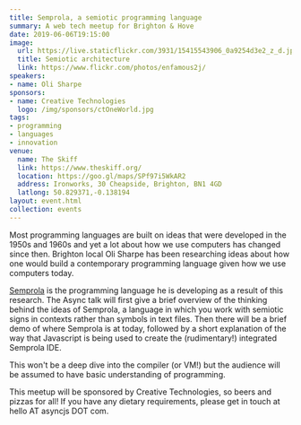 ```yaml
---
title: Semprola, a semiotic programming language
summary: A web tech meetup for Brighton & Hove
date: 2019-06-06T19:15:00
image:
  url: https://live.staticflickr.com/3931/15415543906_0a9254d3e2_z_d.jpg
  title: Semiotic architecture
  link: https://www.flickr.com/photos/enfamous2j/
speakers:
- name: Oli Sharpe
sponsors:
- name: Creative Technologies
  logo: /img/sponsors/ctOneWorld.jpg
tags:
- programming
- languages
- innovation
venue:
  name: The Skiff
  link: https://www.theskiff.org/
  location: https://goo.gl/maps/SPf97i5WkAR2
  address: Ironworks, 30 Cheapside, Brighton, BN1 4GD
  latlong: 50.829371,-0.138194
layout: event.html
collection: events
---
```


Most programming languages are built on ideas that were developed in the 1950s and 1960s and yet a lot about how we use computers has changed since then. Brighton local Oli Sharpe has been researching ideas about how one would build a contemporary programming language given how we use computers today. 

[Semprola](https://www.shift-society.org/salon/papers/2018/revised/semprola.pdf) is the programming language he is developing as a result of this research. The Async talk will first give a brief overview of the thinking behind the ideas of Semprola, a language in which you work with semiotic signs in contexts rather than symbols in text files. Then there will be a brief demo of where Semprola is at today, followed by a short explanation of the way that Javascript is being used to create the (rudimentary!) integrated Semprola IDE.

This won't be a deep dive into the compiler (or VM!) but the audience will be assumed to have basic understanding of programming.

This meetup will be sponsored by Creative Technologies, so beers and pizzas for all! If you have any dietary requirements, please get in touch at hello AT asyncjs DOT com.

